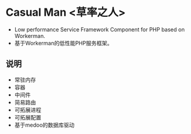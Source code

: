 # Casual Man <草率之人>

- Low performance Service Framework Component for PHP based on Workerman.
- 基于Workerman的低性能PHP服务框架。

## 说明
- 常驻内存
- 容器
- 中间件
- 简易路由
- 可拓展进程
- 可拓展配置
- 基于medoo的数据库驱动